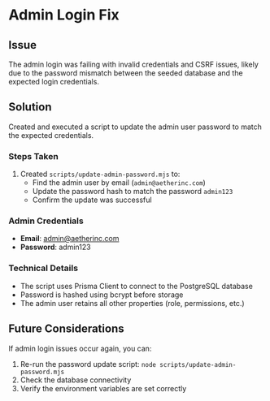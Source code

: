 # Admin Login Fix

## Issue
The admin login was failing with invalid credentials and CSRF issues, likely due to the password mismatch between the seeded database and the expected login credentials.

## Solution
Created and executed a script to update the admin user password to match the expected credentials.

### Steps Taken
1. Created `scripts/update-admin-password.mjs` to:
   - Find the admin user by email (`admin@aetherinc.com`)
   - Update the password hash to match the password `admin123`
   - Confirm the update was successful

### Admin Credentials
- **Email**: admin@aetherinc.com
- **Password**: admin123

### Technical Details
- The script uses Prisma Client to connect to the PostgreSQL database
- Password is hashed using bcrypt before storage
- The admin user retains all other properties (role, permissions, etc.)

## Future Considerations
If admin login issues occur again, you can:
1. Re-run the password update script: `node scripts/update-admin-password.mjs`
2. Check the database connectivity
3. Verify the environment variables are set correctly 